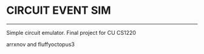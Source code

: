 # CIRCUIT EVENT SIM
***
Simple circuit emulator. Final project for CU CS1220

arrxnov and fluffyoctopus3